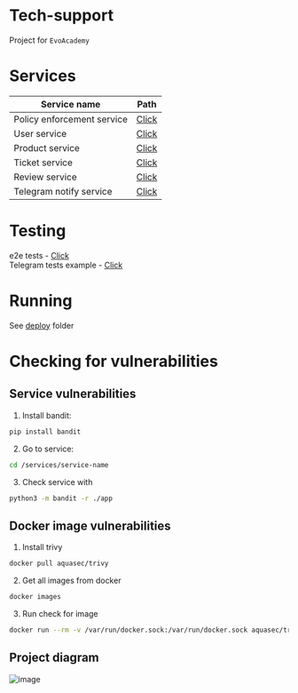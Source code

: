 # Tech-support

Project for `EvoAcademy`

# Services
| Service name | Path |
| --- | --- |
| Policy enforcement service | [Click](/services/policy-enforcement-service)
| User service | [Click](/services/user-service/)
| Product service | [Click](/services/product-service/)
| Ticket service | [Click](/services/ticket-service/)
| Review service | [Click](/services/review-service/)
| Telegram notify service | [Click](/services/telegram-notify-service/)

# Testing
e2e tests - [Click](/testing/) \
Telegram tests example - [Click](/services/telegram-notify-service/test)

# Running
See [deploy](/deploy/) folder

# Checking for vulnerabilities

## Service vulnerabilities
1) Install bandit:
```sh
pip install bandit
```
2) Go to service:
```sh
cd /services/service-name
```
3) Check service with
```sh
python3 -m bandit -r ./app
```

## Docker image vulnerabilities
1) Install trivy
```sh
docker pull aquasec/trivy
```
2) Get all images from docker
```sh
docker images
```
3) Run check for image
```sh
docker run --rm -v /var/run/docker.sock:/var/run/docker.sock aquasec/trivy image IMAGE_NAME
```

## Project diagram
![image](https://github.com/1xev3/evoProject/assets/53704889/406b3f41-c33c-4536-97df-84a317b2edc0)
